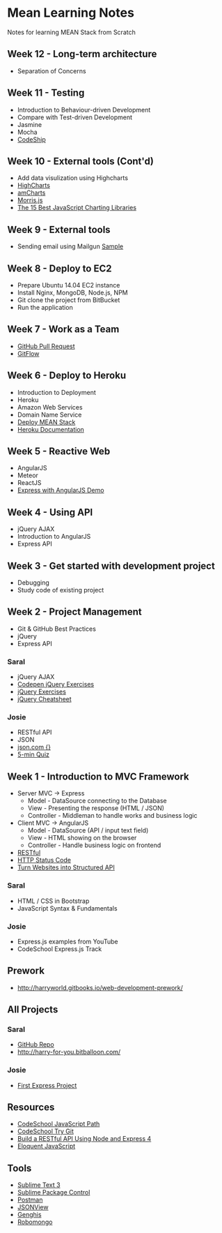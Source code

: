 # Mean Learning Notes

Notes for learning MEAN Stack from Scratch

## Week 12 - Long-term architecture

- Separation of Concerns

## Week 11 - Testing

- Introduction to Behaviour-driven Development
- Compare with Test-driven Development
- Jasmine
- Mocha
- [CodeShip](https://codeship.com/)

## Week 10 - External tools (Cont'd)

- Add data visulization using Highcharts
- [HighCharts](http://www.highcharts.com/demo)
- [amCharts](http://www.amcharts.com/)
- [Morris.js](http://morrisjs.github.io/morris.js/)
- [The 15 Best JavaScript Charting Libraries](http://www.sitepoint.com/15-best-javascript-charting-libraries/)

## Week 9 - External tools

- Sending email using Mailgun [Sample](https://github.com/harryworld/mean-email)

## Week 8 - Deploy to EC2

- Prepare Ubuntu 14.04 EC2 instance
- Install Nginx, MongoDB, Node.js, NPM
- Git clone the project from BitBucket
- Run the application

## Week 7 - Work as a Team

- [GitHub Pull Request](https://help.github.com/articles/using-pull-requests/)
- [GitFlow](http://nvie.com/posts/a-successful-git-branching-model/)

## Week 6 - Deploy to Heroku

- Introduction to Deployment
- Heroku
- Amazon Web Services
- Domain Name Service
- [Deploy MEAN Stack](http://www.tilcode.com/deploying-a-mean-stack-app-to-heroku/)
- [Heroku Documentation](https://devcenter.heroku.com/articles/getting-started-with-nodejs)

## Week 5 - Reactive Web

- AngularJS
- Meteor
- ReactJS
- [Express with AngularJS Demo](https://github.com/harryworld/mean-express-angularjs-demo)

## Week 4 - Using API

- jQuery AJAX
- Introduction to AngularJS
- Express API

## Week 3 - Get started with development project

- Debugging
- Study code of existing project

## Week 2 - Project Management

- Git & GitHub Best Practices
- jQuery
- Express API

### Saral

- jQuery AJAX
- [Codepen jQuery Exercises](http://codepen.io/clintcparker/details/KAvaG)
- [jQuery Exercises](http://jqexercise.droppages.com/)
- [jQuery Cheatsheet](http://oscarotero.com/jquery/)

### Josie

- RESTful API
- JSON
- [json.com {}](https://www.json.com/)
- [5-min Quiz](https://gist.github.com/harryworld/91b5b1fb3f047cbd43e8)

## Week 1 - Introduction to MVC Framework

- Server MVC -> Express
  - Model - DataSource connecting to the Database
  - View - Presenting the response (HTML / JSON)
  - Controller - Middleman to handle works and business logic
- Client MVC -> AngularJS
  - Model - DataSource (API / input text field)
  - View - HTML showing on the browser
  - Controller - Handle business logic on frontend
- [RESTful](http://en.wikipedia.org/wiki/Representational_state_transfer)
- [HTTP Status Code](http://en.wikipedia.org/wiki/List_of_HTTP_status_codes)
- [Turn Websites into Structured API](https://www.kimonolabs.com/)

### Saral

- HTML / CSS in Bootstrap
- JavaScript Syntax & Fundamentals

### Josie

- Express.js examples from YouTube
- CodeSchool Express.js Track

## Prework

- http://harryworld.gitbooks.io/web-development-prework/

## All Projects

### Saral

- [GitHub Repo](https://github.com/saralkochar/learn/tree/master/Harrys%20assignment)
- http://harry-for-you.bitballoon.com/

### Josie

- [First Express Project](https://github.com/josietam/nodetest1)

## Resources

- [CodeSchool JavaScript Path](https://www.codeschool.com/paths/javascript)
- [CodeSchool Try Git](https://try.github.io/)
- [Build a RESTful API Using Node and Express 4](https://scotch.io/tutorials/build-a-restful-api-using-node-and-express-4)
- [Eloquent JavaScript](http://eloquentjavascript.net/)

## Tools

- [Sublime Text 3](http://www.sublimetext.com/3)
- [Sublime Package Control](https://packagecontrol.io/installation)
- [Postman](https://chrome.google.com/webstore/detail/postman-rest-client/fdmmgilgnpjigdojojpjoooidkmcomcm)
- [JSONView](https://chrome.google.com/webstore/detail/jsonview/chklaanhfefbnpoihckbnefhakgolnmc?hl=zh-TW)
- [Genghis](http://genghisapp.com/)
- [Robomongo](http://robomongo.org/)
